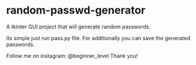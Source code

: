 # random-passwd-generator
A tkinter GUI project that will generate random passwords.


Its simple just run pass.py file.
For additionally you can save the generated passwords.


Follow me on instagram: @beginner_level
Thank you!
